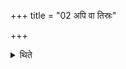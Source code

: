 +++
title = "02 अपि वा तिस्रः"

+++

<details><summary>थिते</summary>

अपि वा तिस्रः स्वयमातृणाः २
</details>
